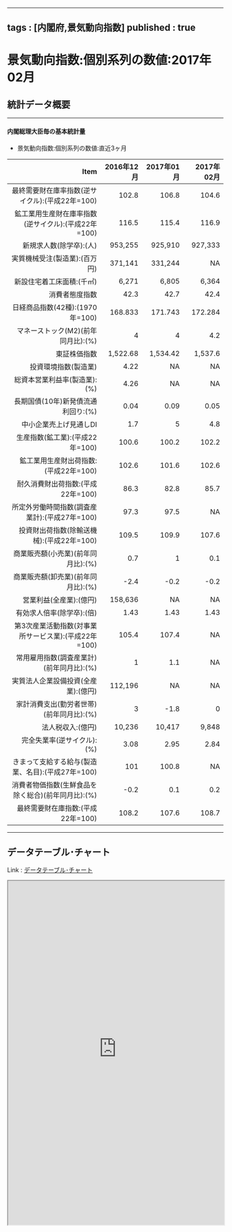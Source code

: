 
---
tags : [内閣府,景気動向指数]
published : true
---

# 景気動向指数:個別系列の数値:2017年02月

## 統計データ概要

***

#### 内閣総理大臣毎の基本統計量

- 景気動向指数:個別系列の数値:直近3ヶ月

<table id = 'amcc' width = '100%'>
 <thead>
  <tr>
   <th style="text-align:right;"> Item </th>
   <th style="text-align:right;"> 2016年12月 </th>
   <th style="text-align:right;"> 2017年01月 </th>
   <th style="text-align:right;"> 2017年02月 </th>
  </tr>
 </thead>
<tbody>
  <tr>
   <td style="text-align:right;"> 最終需要財在庫率指数(逆サイクル):(平成22年=100) </td>
   <td style="text-align:right;"> 102.8 </td>
   <td style="text-align:right;"> 106.8 </td>
   <td style="text-align:right;"> 104.6 </td>
  </tr>
  <tr>
   <td style="text-align:right;"> 鉱工業用生産財在庫率指数(逆サイクル):(平成22年=100) </td>
   <td style="text-align:right;"> 116.5 </td>
   <td style="text-align:right;"> 115.4 </td>
   <td style="text-align:right;"> 116.9 </td>
  </tr>
  <tr>
   <td style="text-align:right;"> 新規求人数(除学卒):(人) </td>
   <td style="text-align:right;"> 953,255 </td>
   <td style="text-align:right;"> 925,910 </td>
   <td style="text-align:right;"> 927,333 </td>
  </tr>
  <tr>
   <td style="text-align:right;"> 実質機械受注(製造業):(百万円) </td>
   <td style="text-align:right;"> 371,141 </td>
   <td style="text-align:right;"> 331,244 </td>
   <td style="text-align:right;"> NA </td>
  </tr>
  <tr>
   <td style="text-align:right;"> 新設住宅着工床面積:(千㎡) </td>
   <td style="text-align:right;"> 6,271 </td>
   <td style="text-align:right;"> 6,805 </td>
   <td style="text-align:right;"> 6,364 </td>
  </tr>
  <tr>
   <td style="text-align:right;"> 消費者態度指数 </td>
   <td style="text-align:right;"> 42.3 </td>
   <td style="text-align:right;"> 42.7 </td>
   <td style="text-align:right;"> 42.4 </td>
  </tr>
  <tr>
   <td style="text-align:right;"> 日経商品指数(42種):(1970年=100) </td>
   <td style="text-align:right;"> 168.833 </td>
   <td style="text-align:right;"> 171.743 </td>
   <td style="text-align:right;"> 172.284 </td>
  </tr>
  <tr>
   <td style="text-align:right;"> マネーストック(M2)(前年同月比):(%) </td>
   <td style="text-align:right;"> 4 </td>
   <td style="text-align:right;"> 4 </td>
   <td style="text-align:right;"> 4.2 </td>
  </tr>
  <tr>
   <td style="text-align:right;"> 東証株価指数 </td>
   <td style="text-align:right;"> 1,522.68 </td>
   <td style="text-align:right;"> 1,534.42 </td>
   <td style="text-align:right;"> 1,537.6 </td>
  </tr>
  <tr>
   <td style="text-align:right;"> 投資環境指数(製造業) </td>
   <td style="text-align:right;"> 4.22 </td>
   <td style="text-align:right;"> NA </td>
   <td style="text-align:right;"> NA </td>
  </tr>
  <tr>
   <td style="text-align:right;"> 総資本営業利益率(製造業):(%) </td>
   <td style="text-align:right;"> 4.26 </td>
   <td style="text-align:right;"> NA </td>
   <td style="text-align:right;"> NA </td>
  </tr>
  <tr>
   <td style="text-align:right;"> 長期国債(10年)新発債流通利回り:(%) </td>
   <td style="text-align:right;"> 0.04 </td>
   <td style="text-align:right;"> 0.09 </td>
   <td style="text-align:right;"> 0.05 </td>
  </tr>
  <tr>
   <td style="text-align:right;"> 中小企業売上げ見通しDI </td>
   <td style="text-align:right;"> 1.7 </td>
   <td style="text-align:right;"> 5 </td>
   <td style="text-align:right;"> 4.8 </td>
  </tr>
  <tr>
   <td style="text-align:right;"> 生産指数(鉱工業):(平成22年=100) </td>
   <td style="text-align:right;"> 100.6 </td>
   <td style="text-align:right;"> 100.2 </td>
   <td style="text-align:right;"> 102.2 </td>
  </tr>
  <tr>
   <td style="text-align:right;"> 鉱工業用生産財出荷指数:(平成22年=100) </td>
   <td style="text-align:right;"> 102.6 </td>
   <td style="text-align:right;"> 101.6 </td>
   <td style="text-align:right;"> 102.6 </td>
  </tr>
  <tr>
   <td style="text-align:right;"> 耐久消費財出荷指数:(平成22年=100) </td>
   <td style="text-align:right;"> 86.3 </td>
   <td style="text-align:right;"> 82.8 </td>
   <td style="text-align:right;"> 85.7 </td>
  </tr>
  <tr>
   <td style="text-align:right;"> 所定外労働時間指数(調査産業計):(平成27年=100) </td>
   <td style="text-align:right;"> 97.3 </td>
   <td style="text-align:right;"> 97.5 </td>
   <td style="text-align:right;"> NA </td>
  </tr>
  <tr>
   <td style="text-align:right;"> 投資財出荷指数(除輸送機械):(平成22年=100) </td>
   <td style="text-align:right;"> 109.5 </td>
   <td style="text-align:right;"> 109.9 </td>
   <td style="text-align:right;"> 107.6 </td>
  </tr>
  <tr>
   <td style="text-align:right;"> 商業販売額(小売業)(前年同月比):(%) </td>
   <td style="text-align:right;"> 0.7 </td>
   <td style="text-align:right;"> 1 </td>
   <td style="text-align:right;"> 0.1 </td>
  </tr>
  <tr>
   <td style="text-align:right;"> 商業販売額(卸売業)(前年同月比):(%) </td>
   <td style="text-align:right;"> -2.4 </td>
   <td style="text-align:right;"> -0.2 </td>
   <td style="text-align:right;"> -0.2 </td>
  </tr>
  <tr>
   <td style="text-align:right;"> 営業利益(全産業):(億円) </td>
   <td style="text-align:right;"> 158,636 </td>
   <td style="text-align:right;"> NA </td>
   <td style="text-align:right;"> NA </td>
  </tr>
  <tr>
   <td style="text-align:right;"> 有効求人倍率(除学卒):(倍) </td>
   <td style="text-align:right;"> 1.43 </td>
   <td style="text-align:right;"> 1.43 </td>
   <td style="text-align:right;"> 1.43 </td>
  </tr>
  <tr>
   <td style="text-align:right;"> 第3次産業活動指数(対事業所サービス業):(平成22年=100) </td>
   <td style="text-align:right;"> 105.4 </td>
   <td style="text-align:right;"> 107.4 </td>
   <td style="text-align:right;"> NA </td>
  </tr>
  <tr>
   <td style="text-align:right;"> 常用雇用指数(調査産業計)(前年同月比):(%) </td>
   <td style="text-align:right;"> 1 </td>
   <td style="text-align:right;"> 1.1 </td>
   <td style="text-align:right;"> NA </td>
  </tr>
  <tr>
   <td style="text-align:right;"> 実質法人企業設備投資(全産業):(億円) </td>
   <td style="text-align:right;"> 112,196 </td>
   <td style="text-align:right;"> NA </td>
   <td style="text-align:right;"> NA </td>
  </tr>
  <tr>
   <td style="text-align:right;"> 家計消費支出(勤労者世帯)(前年同月比):(%) </td>
   <td style="text-align:right;"> 3 </td>
   <td style="text-align:right;"> -1.8 </td>
   <td style="text-align:right;"> 0 </td>
  </tr>
  <tr>
   <td style="text-align:right;"> 法人税収入:(億円) </td>
   <td style="text-align:right;"> 10,236 </td>
   <td style="text-align:right;"> 10,417 </td>
   <td style="text-align:right;"> 9,848 </td>
  </tr>
  <tr>
   <td style="text-align:right;"> 完全失業率(逆サイクル):(%) </td>
   <td style="text-align:right;"> 3.08 </td>
   <td style="text-align:right;"> 2.95 </td>
   <td style="text-align:right;"> 2.84 </td>
  </tr>
  <tr>
   <td style="text-align:right;"> きまって支給する給与(製造業、名目):(平成27年=100) </td>
   <td style="text-align:right;"> 101 </td>
   <td style="text-align:right;"> 100.8 </td>
   <td style="text-align:right;"> NA </td>
  </tr>
  <tr>
   <td style="text-align:right;"> 消費者物価指数(生鮮食品を除く総合)(前年同月比):(%) </td>
   <td style="text-align:right;"> -0.2 </td>
   <td style="text-align:right;"> 0.1 </td>
   <td style="text-align:right;"> 0.2 </td>
  </tr>
  <tr>
   <td style="text-align:right;"> 最終需要財在庫指数:(平成22年=100) </td>
   <td style="text-align:right;"> 108.2 </td>
   <td style="text-align:right;"> 107.6 </td>
   <td style="text-align:right;"> 108.7 </td>
  </tr>
</tbody>
</table>


***

## データテーブル･チャート

Link : [データテーブル･チャート](http://knowledgevault.saecanet.com/charts/am-consulting.co.jp-BusinessConditionsIndividualIndicator.html)

<iframe src="http://knowledgevault.saecanet.com/charts/am-consulting.co.jp-BusinessConditionsIndividualIndicator.html" width="100%" height="800px"></iframe>